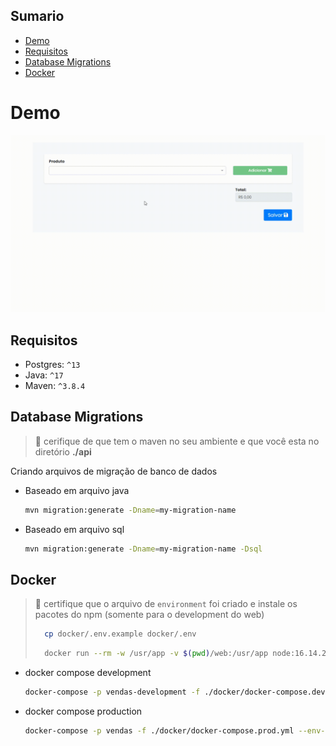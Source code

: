 ## Sumario

- [Demo](#demo)
- [Requisitos](#requisitos)
- [Database Migrations](#database-migrations)
- [Docker](#docker)

# Demo
![](./assets/venda.gif)

## Requisitos

- Postgres: `^13`
- Java: `^17`
- Maven: `^3.8.4`

## Database Migrations
> 🚨 cerifique de que tem o maven no seu ambiente
> e que você esta no diretório __./api__

Criando arquivos de migração de banco de dados

- Baseado em arquivo java
  ```bash
  mvn migration:generate -Dname=my-migration-name
  ```

- Baseado em arquivo sql
  ```bash
  mvn migration:generate -Dname=my-migration-name -Dsql
  ```

## Docker
> 🚨 certifique que o arquivo de `environment` foi criado
> e instale os pacotes do npm (somente para o development do web)
>
> ```bash
>   cp docker/.env.example docker/.env
> ```
>
> ```bash
>   docker run --rm -w /usr/app -v $(pwd)/web:/usr/app node:16.14.2 npm install --legacy-peer-deps
> ```

- docker compose development
    ```bash
    docker-compose -p vendas-development -f ./docker/docker-compose.dev.yml --env-file ./docker/.env up -d --force-recreate
    ```

- docker compose production
    ```bash
    docker-compose -p vendas -f ./docker/docker-compose.prod.yml --env-file ./docker/.env up -d --build
    ```